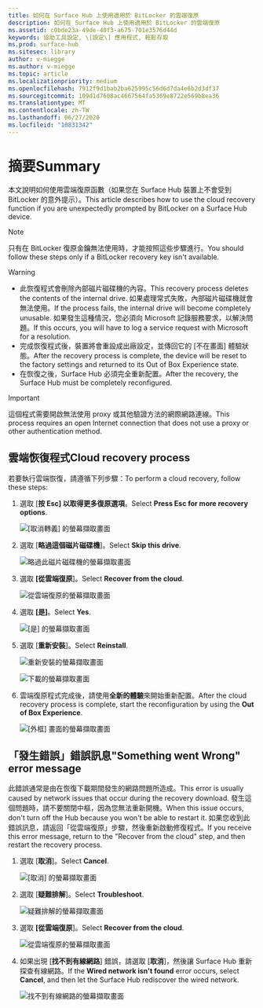 ```yaml
---
title: 如何在 Surface Hub 上使用適用於 BitLocker 的雲端復原
description: 如何在 Surface Hub 上使用適用於 BitLocker 的雲端復原
ms.assetid: c0bde23a-49de-40f3-a675-701e3576d44d
keywords: 協助工具設定, \[設定\] 應用程式, 輕鬆存取
ms.prod: surface-hub
ms.sitesec: library
author: v-miegge
ms.author: v-miegge
ms.topic: article
ms.localizationpriority: medium
ms.openlocfilehash: 7912f9d1bab2ba625995c56d6d7da4e6b2d3df37
ms.sourcegitcommit: 109d1d7608ac4667564fa5369e8722e569b8ea36
ms.translationtype: MT
ms.contentlocale: zh-TW
ms.lasthandoff: 06/27/2020
ms.locfileid: "10831342"
---
```

# <span data-ttu-id="499e7-104">摘要</span><span class="sxs-lookup"><span data-stu-id="499e7-104">Summary</span></span>

<span data-ttu-id="499e7-105">本文說明如何使用雲端復原函數（如果您在 Surface Hub 裝置上不會受到 BitLocker 的意外提示）。</span><span class="sxs-lookup"><span data-stu-id="499e7-105">This article describes how to use the cloud recovery function if you are unexpectedly prompted by BitLocker on a Surface Hub device.</span></span>

> [!NOTE]
> <span data-ttu-id="499e7-106">只有在 BitLocker 復原金鑰無法使用時，才能按照這些步驟進行。</span><span class="sxs-lookup"><span data-stu-id="499e7-106">You should follow these steps only if a BitLocker recovery key isn't available.</span></span>

> [!WARNING]
> * <span data-ttu-id="499e7-107">此恢復程式會刪除內部磁片磁碟機的內容。</span><span class="sxs-lookup"><span data-stu-id="499e7-107">This recovery process deletes the contents of the internal drive.</span></span> <span data-ttu-id="499e7-108">如果處理常式失敗，內部磁片磁碟機就會無法使用。</span><span class="sxs-lookup"><span data-stu-id="499e7-108">If the process fails, the internal drive will become completely unusable.</span></span> <span data-ttu-id="499e7-109">如果發生這種情況，您必須向 Microsoft 記錄服務要求，以解決問題。</span><span class="sxs-lookup"><span data-stu-id="499e7-109">If this occurs, you will have to log a service request with Microsoft for a resolution.</span></span>
> * <span data-ttu-id="499e7-110">完成恢復程式後，裝置將會重設成出廠設定，並傳回它的 [不在畫面] 體驗狀態。</span><span class="sxs-lookup"><span data-stu-id="499e7-110">After the recovery process is complete, the device will be reset to the factory settings and returned to its Out of Box Experience state.</span></span>
> * <span data-ttu-id="499e7-111">在恢復之後，Surface Hub 必須完全重新配置。</span><span class="sxs-lookup"><span data-stu-id="499e7-111">After the recovery, the Surface Hub must be completely reconfigured.</span></span>

> [!IMPORTANT]
> <span data-ttu-id="499e7-112">這個程式需要開啟無法使用 proxy 或其他驗證方法的網際網路連線。</span><span class="sxs-lookup"><span data-stu-id="499e7-112">This process requires an open Internet connection that does not use a proxy or other authentication method.</span></span>

## <span data-ttu-id="499e7-113">雲端恢復程式</span><span class="sxs-lookup"><span data-stu-id="499e7-113">Cloud recovery process</span></span>

<span data-ttu-id="499e7-114">若要執行雲端恢復，請遵循下列步驟：</span><span class="sxs-lookup"><span data-stu-id="499e7-114">To perform a cloud recovery, follow these steps:</span></span>

1. <span data-ttu-id="499e7-115">選取 [**按 Esc] 以取得更多復原選項**。</span><span class="sxs-lookup"><span data-stu-id="499e7-115">Select **Press Esc for more recovery options**.</span></span>

   ![[取消轉義] 的螢幕擷取畫面](images/01-escape.png)

1. <span data-ttu-id="499e7-117">選取 [**略過這個磁片磁碟機**]。</span><span class="sxs-lookup"><span data-stu-id="499e7-117">Select **Skip this drive**.</span></span>

   ![略過此磁片磁碟機的螢幕擷取畫面](images/02-skip-this-drive.png)

1. <span data-ttu-id="499e7-119">選取 **[從雲端復原**]。</span><span class="sxs-lookup"><span data-stu-id="499e7-119">Select **Recover from the cloud**.</span></span>

   ![從雲端復原的螢幕擷取畫面](images/03-recover-from-cloud.png)

1. <span data-ttu-id="499e7-121">選取 **[是]**。</span><span class="sxs-lookup"><span data-stu-id="499e7-121">Select **Yes**.</span></span>

   ![[是] 的螢幕擷取畫面](images/04-yes.png)

1. <span data-ttu-id="499e7-123">選取 [**重新安裝**]。</span><span class="sxs-lookup"><span data-stu-id="499e7-123">Select **Reinstall**.</span></span>

   ![重新安裝的螢幕擷取畫面](images/05a-reinstall.png)

   ![下載的螢幕擷取畫面](images/05b-downloading.png)

1. <span data-ttu-id="499e7-126">雲端復原程式完成後，請使用**全新的體驗**來開始重新配置。</span><span class="sxs-lookup"><span data-stu-id="499e7-126">After the cloud recovery process is complete, start the reconfiguration by using the **Out of Box Experience**.</span></span>

   ![[外框] 畫面的螢幕擷取畫面](images/06-out-of-box.png)

## <span data-ttu-id="499e7-128">「發生錯誤」錯誤訊息</span><span class="sxs-lookup"><span data-stu-id="499e7-128">"Something went Wrong" error message</span></span>

<span data-ttu-id="499e7-129">此錯誤通常是由在恢復下載期間發生的網路問題所造成。</span><span class="sxs-lookup"><span data-stu-id="499e7-129">This error is usually caused by network issues that occur during the recovery download.</span></span> <span data-ttu-id="499e7-130">發生這個問題時，請不要關閉中樞，因為您無法重新開機。</span><span class="sxs-lookup"><span data-stu-id="499e7-130">When this issue occurs, don't turn off the Hub because you won't be able to restart it.</span></span> <span data-ttu-id="499e7-131">如果您收到此錯誤訊息，請返回「從雲端復原」步驟，然後重新啟動修復程式。</span><span class="sxs-lookup"><span data-stu-id="499e7-131">If you receive this error message, return to the "Recover from the cloud" step, and then restart the recovery process.</span></span>

1. <span data-ttu-id="499e7-132">選取 [**取消**]。</span><span class="sxs-lookup"><span data-stu-id="499e7-132">Select **Cancel**.</span></span>

   ![[取消] 的螢幕擷取畫面](images/07-cancel.png)

1. <span data-ttu-id="499e7-134">選取 [**疑難排解**]。</span><span class="sxs-lookup"><span data-stu-id="499e7-134">Select **Troubleshoot**.</span></span>

   ![疑難排解的螢幕擷取畫面](images/08-troubleshoot.png)

1. <span data-ttu-id="499e7-136">選取 **[從雲端復原**]。</span><span class="sxs-lookup"><span data-stu-id="499e7-136">Select **Recover from the cloud**.</span></span>

   ![從雲端復原的螢幕擷取畫面](images/09-recover-from-cloud2.png)

1. <span data-ttu-id="499e7-138">如果出現 [**找不到有線網路**] 錯誤，請選取 [**取消**]，然後讓 Surface Hub 重新探查有線網路。</span><span class="sxs-lookup"><span data-stu-id="499e7-138">If the **Wired network isn't found** error occurs, select **Cancel**, and then let the Surface Hub rediscover the wired network.</span></span>

   ![找不到有線網路的螢幕擷取畫面](images/10-cancel.png)